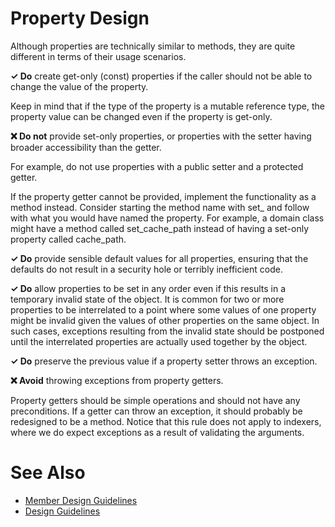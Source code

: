 # Property Design

Although properties are technically similar to methods, they are quite different in terms of their usage scenarios.

**✓ Do** create get-only (const) properties if the caller should not be able to change the value of the property.

Keep in mind that if the type of the property is a mutable reference type, the property value can be changed
even if the property is get-only.

**❌ Do not** provide set-only properties, or properties with the setter having broader accessibility than
the getter.

For example, do not use properties with a public setter and a protected getter.

If the property getter cannot be provided, implement the functionality as a method instead. Consider starting the
method name with set_ and follow with what you would have named the property. For example, a domain class might have
a method called set_cache_path instead of having a set-only property called cache_path.

**✓ Do** provide sensible default values for all properties, ensuring that the defaults do not result in a security
hole or terribly inefficient code.

**✓ Do** allow properties to be set in any order even if this results in a temporary invalid state of the object.
It is common for two or more properties to be interrelated to a point where some values of one property might be
invalid given the values of other properties on the same object. In such cases, exceptions resulting from the
invalid state should be postponed until the interrelated properties are actually used together by the object.

**✓ Do** preserve the previous value if a property setter throws an exception.

**❌ Avoid** throwing exceptions from property getters.

Property getters should be simple operations and should not have any preconditions. If a getter can throw an
exception, it should probably be redesigned to be a method. Notice that this rule does not apply to indexers,
where we do expect exceptions as a result of validating the arguments.

# See Also

* [Member Design Guidelines](member_design_guidelines.md)
* [Design Guidelines](design_guidelines.md)